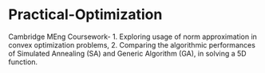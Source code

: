 # Practical-Optimization
Cambridge MEng Coursework- 1. Exploring usage of norm approximation in convex optimization problems, 2. Comparing the algorithmic performances of Simulated Annealing (SA) and Generic Algorithm (GA), in solving a 5D function.

